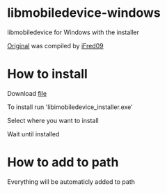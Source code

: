 # libmobiledevice-windows
libmobiledevice for Windows with the installer

[Original](https://github.com/iFred09/libimobiledevice-windows) was compiled by [iFred09](https://github.com/iFred09)

# How to install
Download  [file](https://raw.githubusercontent.com/z3ven/libmobiledevice-windows/main/libimobildeviceinstaller.exe)

To install run 'libimobiledevice_installer.exe'

Select where you want to install

Wait until installed
# How to add to path
Everything will be automaticly added to path
